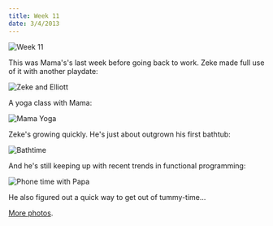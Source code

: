 ```yaml
---
title: Week 11
date: 3/4/2013
---
```


![Week 11](https://lh3.googleusercontent.com/-omcZO51Ho1g/UTWgQacxfiI/AAAAAAAAKoQ/H4U8ZlceJdQ/s672/Zeek+Week+Graphic.jpg)

This was Mama's's last week before going back to work. Zeke made full use of it with another playdate:

![Zeke and Elliott](https://lh3.googleusercontent.com/-WjSwOJoJnQ4/UTWgRAvWSuI/AAAAAAAAKog/m1doovzYNwg/s896/P1030239.JPG)

A yoga class with Mama:

![Mama Yoga](https://lh3.googleusercontent.com/-ypbW7bkP39s/UTWhdhXsDuI/AAAAAAAAKpk/_BwHlAUeJ5A/s896/P1030248.JPG)

Zeke's growing quickly. He's just about outgrown his first bathtub:

![Bathtime](https://lh5.googleusercontent.com/-lTKBNebQ8is/UTWhaNHkqUI/AAAAAAAAKo8/FyPUY7kKBR0/s1011/DSC_7912.JPG)

And he's still keeping up with recent trends in functional programming:

![Phone time with Papa](https://lh6.googleusercontent.com/-43O0QwQMxL4/UTWhZfMYSbI/AAAAAAAAKo0/IDbQ2bS-lSA/s672/DSC_7910.JPG)

He also figured out a quick way to get out of tummy-time...

[More photos](https://plus.google.com/photos/109995794392976695103/albums/5851759429680367553?utm_source=chrome_ntp_icon&utm_medium=chrome_app&utm_campaign=chrome).
